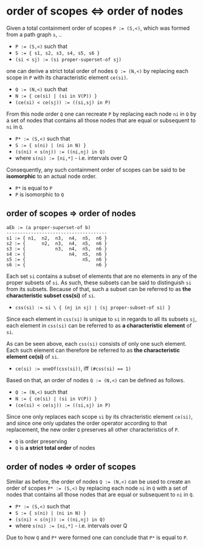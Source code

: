 
<!-- ======================================================================= -->
# order of scopes <=> order of nodes

Given a total containment order of scopes `P := (S,<)`,
which was formed from a path graph `s`, ..

* `P := (S,<)` such that
* `S := { s1, s2, s3, s4, s5, s6 }`
* `(si < sj) := (si proper-superset-of sj)`

one can derive a strict total order of nodes `Q := (N,<)` by replacing each
scope in `P` with its characteristic element `ce(si)`.

* `Q := (N,<)` such that
* `N := { ce(si) | (si in V(P)) }`
* `(ce(si) < ce(sj)) := ((si,sj) in P)`

From this node order `Q` one can recreate `P` by replacing each node `ni` in `Q`
by a set of nodes that contains all those nodes that are equal or subsequent
to `ni` in `Q`.

* `P* := (S,<)` such that
* `S := { s(ni) | (ni in N) }`
* `(s(ni) < s(nj)) := ((ni,nj) in Q)`
* where `s(ni) := [ni,*]` - i.e. intervals over Q

Consequently, any such containment order of scopes can be said to be
**isomorphic** to an actual node order.

* `P*` is equal to `P`
* `P` is isomorphic to `Q`

<!-- ======================================================================= -->
## order of scopes => order of nodes

```
aEb := (a proper-superset-of b)
-------------------------------------
s1 := { n1,  n2,  n3,  n4,  n5,  n6 }
s2 := {      n2,  n3,  n4,  n5,  n6 }
s3 := {           n3,  n4,  n5,  n6 }
s4 := {                n4,  n5,  n6 }
s5 := {                     n5,  n6 }
s6 := {                          n6 }
```

Each set `si` contains a subset of elements that are no elements in any of
the proper subsets of `si`. As such, these subsets can be said to distinguish
`si` from its subsets. Because of that, such a subset can be referred to
as **the characteristic subset css(si)** of `si`.

* `css(si) := si \ { (nj in sj) | (sj proper-subset-of si) }`

Since each element in `css(si)` is unique to `si` in regards to all its
subsets `sj`, each element in `css(si)` can be referred to
as **a characteristic element** of `si`.

As can be seen above, each `css(si)` consists of only one such element.
Each such element can therefore be referred to as
**the characteristic element ce(si)** of `si`.

* `ce(si) := oneOf(css(si))`, iff `(#css(si) == 1)`

Based on that, an order of nodes `Q := (N,<)` can be defined as follows.

* `Q := (N,<)` such that
* `N := { ce(si) | (si in V(P)) }`
* `(ce(si) < ce(sj)) := ((si,sj) in P)`

Since one only replaces each scope `si` by its chracteristic element `ce(si)`,
and since one only updates the order operator according to that replacement,
the new order `Q` preserves all other characteristics of `P`.

* `Q` is order preserving
* `Q` is **a strict total order** of nodes

<!-- ======================================================================= -->
## order of nodes => order of scopes

Similar as before, the order of nodes `Q := (N,<)` can be used to create an
order of scopes `P* := (S,<)` by replacing each node `ni` in `Q` with a set of
nodes that contains all those nodes that are equal or subsequent to `ni` in `Q`.

* `P* := (S,<)` such that
* `S := { s(ni) | (ni in N) }`
* `(s(ni) < s(nj)) := ((ni,nj) in Q)`
* where `s(ni) := [ni,*]` - i.e. intervals over Q

Due to how `Q` and `P*` were formed
one can conclude that `P*` is equal to `P`.
